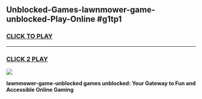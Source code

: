 
## Unblocked-Games-lawnmower-game-unblocked-Play-Online #g1tp1
<h3>
<a href="https://news.freeplayer.one?title=lawnmower-game-unblocked&ref=3">CLICK TO PLAY</a></h3>
<hr>

<h3>
<a href="https://news.freeplayer.one?title=lawnmower-game-unblocked&ref=3">CLICK 2 PLAY</a>
  
</h3>

<a href="https://news.freeplayer.one?title=lawnmower-game-unblocked&ref=3"><img src="https://clearcache.store/games.png"></a>


**lawnmower-game-unblocked games unblocked: Your Gateway to Fun and Accessible Online Gaming**
